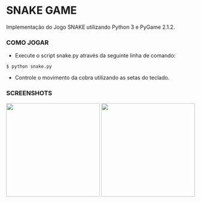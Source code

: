 # SNAKE GAME

Implementação do Jogo SNAKE utilizando Python 3 e PyGame 2.1.2.

### COMO JOGAR

* Execute o script snake.py através da seguinte linha de comando:

```
$ python snake.py
```

* Controle o movimento da cobra utilizando as setas do teclado.


### SCREENSHOTS

<p align="center">
<img src="https://github.com/RafaelMarasca/screenshots/blob/main/snake_screenshots/snake2.png?raw=true" width="250">

<img src="https://github.com/RafaelMarasca/screenshots/blob/main/snake_screenshots/snake1.png?raw=true" width="250">
</p>
